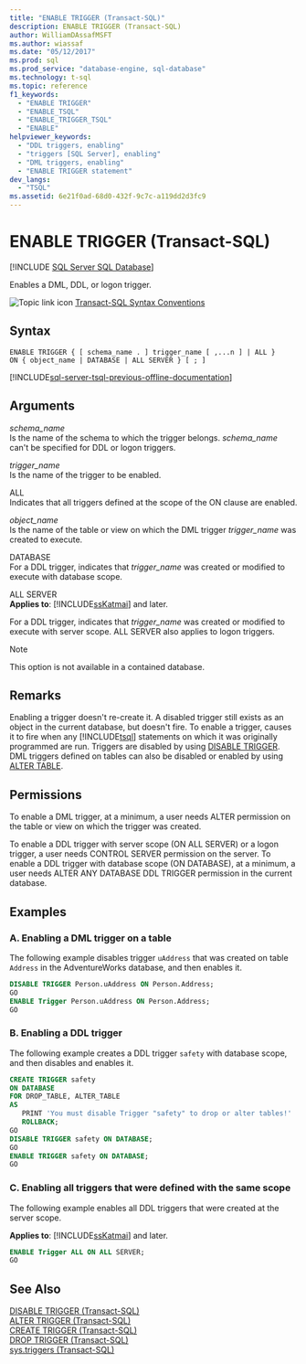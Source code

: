 ```yaml
---
title: "ENABLE TRIGGER (Transact-SQL)"
description: ENABLE TRIGGER (Transact-SQL)
author: WilliamDAssafMSFT
ms.author: wiassaf
ms.date: "05/12/2017"
ms.prod: sql
ms.prod_service: "database-engine, sql-database"
ms.technology: t-sql
ms.topic: reference
f1_keywords:
  - "ENABLE TRIGGER"
  - "ENABLE_TSQL"
  - "ENABLE_TRIGGER_TSQL"
  - "ENABLE"
helpviewer_keywords:
  - "DDL triggers, enabling"
  - "triggers [SQL Server], enabling"
  - "DML triggers, enabling"
  - "ENABLE TRIGGER statement"
dev_langs:
  - "TSQL"
ms.assetid: 6e21f0ad-68d0-432f-9c7c-a119dd2d3fc9
---
```

# ENABLE TRIGGER (Transact-SQL)
[!INCLUDE [SQL Server SQL Database](../../includes/applies-to-version/sql-asdb.md)]

Enables a DML, DDL, or logon trigger.  
  
![Topic link icon](../../database-engine/configure-windows/media/topic-link.gif "Topic link icon") [Transact-SQL Syntax Conventions](../../t-sql/language-elements/transact-sql-syntax-conventions-transact-sql.md)  
  
## Syntax  
  
```syntaxsql
ENABLE TRIGGER { [ schema_name . ] trigger_name [ ,...n ] | ALL }  
ON { object_name | DATABASE | ALL SERVER } [ ; ]  
```  
  
[!INCLUDE[sql-server-tsql-previous-offline-documentation](../../includes/sql-server-tsql-previous-offline-documentation.md)]

## Arguments
*schema_name*  
Is the name of the schema to which the trigger belongs. *schema_name* can't be specified for DDL or logon triggers.  
  
*trigger_name*  
Is the name of the trigger to be enabled.  
  
ALL  
Indicates that all triggers defined at the scope of the ON clause are enabled.  
  
*object_name*  
Is the name of the table or view on which the DML trigger *trigger_name* was created to execute.  
  
DATABASE  
For a DDL trigger, indicates that *trigger_name* was created or modified to execute with database scope.  
  
ALL SERVER  
**Applies to**: [!INCLUDE[ssKatmai](../../includes/sskatmai-md.md)] and later.  
  
For a DDL trigger, indicates that *trigger_name* was created or modified to execute with server scope. ALL SERVER also applies to logon triggers.  
  
> [!NOTE]  
>  This option is not available in a contained database.  
  
## Remarks  
Enabling a trigger doesn't re-create it. A disabled trigger still exists as an object in the current database, but doesn't fire. To enable a trigger, causes it to fire when any [!INCLUDE[tsql](../../includes/tsql-md.md)] statements on which it was originally programmed are run. Triggers are disabled by using [DISABLE TRIGGER](../../t-sql/statements/disable-trigger-transact-sql.md). DML triggers defined on tables can also be disabled or enabled by using [ALTER TABLE](../../t-sql/statements/alter-table-transact-sql.md).  
  
## Permissions  
To enable a DML trigger, at a minimum, a user needs ALTER permission on the table or view on which the trigger was created.  
  
To enable a DDL trigger with server scope (ON ALL SERVER) or a logon trigger, a user needs CONTROL SERVER permission on the server. To enable a DDL trigger with database scope (ON DATABASE), at a minimum, a user needs ALTER ANY DATABASE DDL TRIGGER permission in the current database.  
  
## Examples  
  
### A. Enabling a DML trigger on a table  
The following example disables trigger `uAddress` that was created on table `Address` in the AdventureWorks database, and then enables it.  
  
```sql  
DISABLE TRIGGER Person.uAddress ON Person.Address;  
GO  
ENABLE Trigger Person.uAddress ON Person.Address;  
GO  
```  
  
### B. Enabling a DDL trigger  
The following example creates a DDL trigger `safety` with database scope, and then disables and enables it.  
  
```sql  
CREATE TRIGGER safety   
ON DATABASE   
FOR DROP_TABLE, ALTER_TABLE   
AS   
   PRINT 'You must disable Trigger "safety" to drop or alter tables!'   
   ROLLBACK;  
GO  
DISABLE TRIGGER safety ON DATABASE;  
GO  
ENABLE TRIGGER safety ON DATABASE;  
GO  
```  
  
### C. Enabling all triggers that were defined with the same scope  
The following example enables all DDL triggers that were created at the server scope.  
  
**Applies to**: [!INCLUDE[ssKatmai](../../includes/sskatmai-md.md)] and later.  
  
```sql  
ENABLE Trigger ALL ON ALL SERVER;  
GO  
```  
  
## See Also  
 [DISABLE TRIGGER &#40;Transact-SQL&#41;](../../t-sql/statements/disable-trigger-transact-sql.md)   
 [ALTER TRIGGER &#40;Transact-SQL&#41;](../../t-sql/statements/alter-trigger-transact-sql.md)   
 [CREATE TRIGGER &#40;Transact-SQL&#41;](../../t-sql/statements/create-trigger-transact-sql.md)   
 [DROP TRIGGER &#40;Transact-SQL&#41;](../../t-sql/statements/drop-trigger-transact-sql.md)   
 [sys.triggers &#40;Transact-SQL&#41;](../../relational-databases/system-catalog-views/sys-triggers-transact-sql.md)  
  
  
